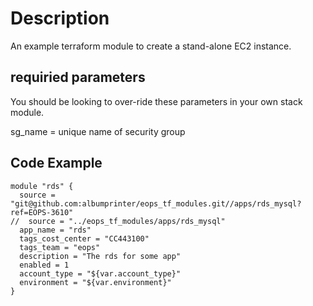 # Description
An example terraform module to create a stand-alone EC2 instance.

## requiried parameters
You should be looking to over-ride these parameters in your own stack module.

sg_name = unique name of security group

## Code Example


```hcl-terraform
module "rds" {
  source = "git@github.com:albumprinter/eops_tf_modules.git//apps/rds_mysql?ref=EOPS-3610"
//  source = "../eops_tf_modules/apps/rds_mysql"
  app_name = "rds"
  tags_cost_center = "CC443100"
  tags_team = "eops"
  description = "The rds for some app"
  enabled = 1
  account_type = "${var.account_type}"
  environment = "${var.environment}"
}
```
